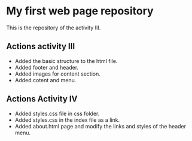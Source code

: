 # My first web page repository

This is the repository of the activity III.

## Actions activity III

- Added the basic structure to the html file.
- Added footer and header.
- Added images for content section.
- Added cotent and menu.

## Actions Activity IV

- Added styles.css file in css folder.
- Added styles.css in the index file as a link.
- Added about.html page and modify the links and styles of the header menu.
